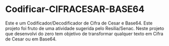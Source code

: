 # Codificar-CIFRACESAR-BASE64
Este e um Codificador/Decodificador de Cifra de Cesar e Base64.
Este projeto foi fruto de uma atividade sugerida pelo Resilia/Senac.
Neste projeto que desenvolvi do zero tem objetivo de transformar qualquer texto em Cifra de Cesar ou em Base64.
